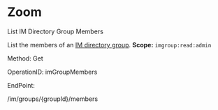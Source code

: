 #     Zoom


List IM Directory Group Members

List the members of an [IM directory group](https://support.zoom.us/hc/en-us/articles/203749815-IM-Management).
**Scope:** `imgroup:read:admin`
 

Method: Get

OperationID: imGroupMembers

EndPoint:

/im/groups/{groupId}/members
